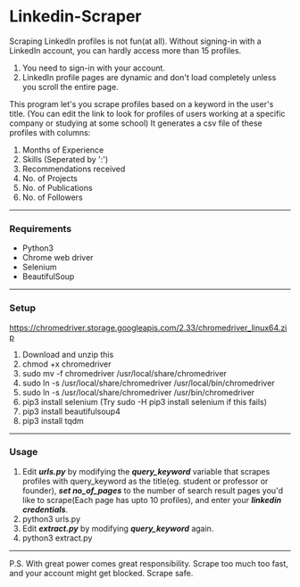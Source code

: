 # Linkedin-Scraper

Scraping LinkedIn profiles is not fun(at all). Without signing-in with a LinkedIn account, you can hardly access more than 15 profiles.

 1. You need to sign-in with your account.
 2. LinkedIn profile pages are dynamic and don't load completely unless you scroll the entire page.

This program let's you scrape profiles based on a keyword in the user's title. (You can edit the link to look for profiles of users working at a specific company or studying at some school)
It generates a csv file of these profiles with columns:
 1. Months of Experience
 2. Skills (Seperated by ':')
 3. Recommendations received
 4. No. of Projects
 5. No. of Publications
 6. No. of Followers 
----------
### Requirements

 - Python3
 - Chrome web driver
 - Selenium
 - BeautifulSoup


----------
### Setup
https://chromedriver.storage.googleapis.com/2.33/chromedriver_linux64.zip
 1. Download and unzip this
 2. chmod +x chromedriver
 3. sudo mv -f chromedriver /usr/local/share/chromedriver
 4. sudo ln -s /usr/local/share/chromedriver /usr/local/bin/chromedriver
 5. sudo ln -s /usr/local/share/chromedriver /usr/bin/chromedriver
 6. pip3 install selenium (Try sudo -H pip3 install selenium if this fails)
 7. pip3 install beautifulsoup4
 8. pip3 install tqdm
 

----------
### Usage
 1. Edit ***urls.py*** by modifying the ***query_keyword*** variable that scrapes profiles with query_keyword as the title(eg. student or professor or founder), ***set no_of_pages*** to the number of search result pages you'd like to scrape(Each page has upto 10 profiles), and enter your ***linkedin credentials***.
 2. python3 urls.py
 3. Edit ***extract.py*** by modifying ***query_keyword*** again.
 4. python3 extract.py
  

----------
P.S. With great power comes great responsibility. Scrape too much too fast, and your account might get blocked. Scrape safe.

